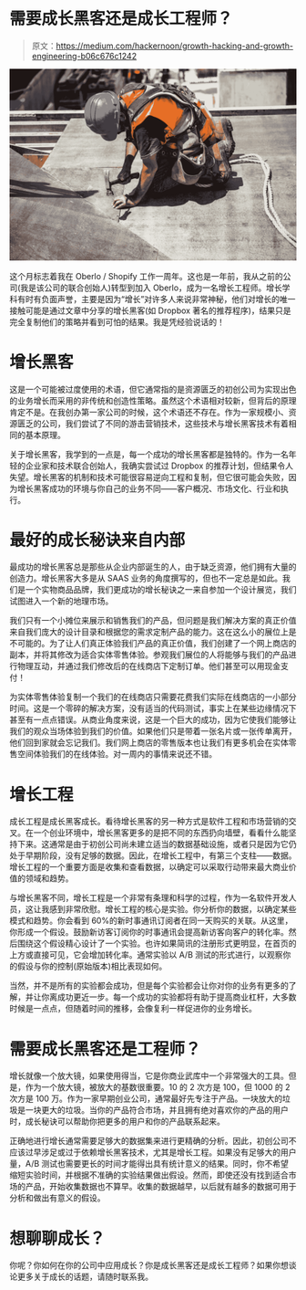 # 需要成长黑客还是成长工程师？

> 原文：<https://medium.com/hackernoon/growth-hacking-and-growth-engineering-b06c676c1242>

![](img/5d751cb151fe1050865eb95d8265e353.png)

这个月标志着我在 Oberlo / Shopify 工作一周年。这也是一年前，我从之前的公司(我是该公司的联合创始人)转型到加入 Oberlo，成为一名增长工程师。增长学科有时有负面声誉，主要是因为“增长”对许多人来说非常神秘，他们对增长的唯一接触可能是通过文章中分享的增长黑客(如 Dropbox 著名的推荐程序)，结果只是完全复制他们的策略并看到可怕的结果。我是凭经验说话的！

# 增长黑客

这是一个可能被过度使用的术语，但它通常指的是资源匮乏的初创公司为实现出色的业务增长而采用的非传统和创造性策略。虽然这个术语相对较新，但背后的原理肯定不是。在我创办第一家公司的时候，这个术语还不存在。作为一家规模小、资源匮乏的公司，我们尝试了不同的游击营销技术，这些技术与增长黑客技术有着相同的基本原理。

关于增长黑客，我学到的一点是，每一个成功的增长黑客都是独特的。作为一名年轻的企业家和技术联合创始人，我确实尝试过 Dropbox 的推荐计划，但结果令人失望。增长黑客的机制和技术可能很容易逆向工程和复制，但它很可能会失败，因为增长黑客成功的环境与你自己的业务不同——客户概况、市场文化、行业和执行。

# 最好的成长秘诀来自内部

最成功的增长黑客总是那些从企业内部诞生的人，由于缺乏资源，他们拥有大量的创造力。增长黑客大多是从 SAAS 业务的角度撰写的，但也不一定总是如此。我们是一个实物商品品牌，我们更成功的增长秘诀之一来自参加一个设计展览，我们试图进入一个新的地理市场。

我们只有一个小摊位来展示和销售我们的产品，但问题是我们解决方案的真正价值来自我们庞大的设计目录和根据您的需求定制产品的能力。这在这么小的展位上是不可能的。为了让人们真正体验我们产品的真正价值，我们创建了一个网上商店的副本，并将其修改为适合实体零售体验。参观我们展位的人将能够与我们的产品进行物理互动，并通过我们修改后的在线商店下定制订单。他们甚至可以用现金支付！

为实体零售体验复制一个我们的在线商店只需要花费我们实际在线商店的一小部分时间。这是一个零碎的解决方案，没有适当的代码测试，事实上在某些边缘情况下甚至有一点点错误。从商业角度来说，这是一个巨大的成功，因为它使我们能够让我们的观众当场体验到我们的价值。如果他们只是带着一张名片或一张传单离开，他们回到家就会忘记我们。我们网上商店的零售版本也让我们有更多机会在实体零售空间体验我们的在线体验。对一周内的事情来说还不错。

# 增长工程

成长工程是成长黑客成长。看待增长黑客的另一种方式是软件工程和市场营销的交叉。在一个创业环境中，增长黑客更多的是把不同的东西扔向墙壁，看看什么能坚持下来。这通常是由于初创公司尚未建立适当的数据基础设施，或者只是因为它仍处于早期阶段，没有足够的数据。因此，在增长工程中，有第三个支柱——数据。增长工程的一个重要方面是收集和查看数据，以确定可以采取行动带来最大商业价值的领域和趋势。

与增长黑客不同，增长工程是一个非常有条理和科学的过程，作为一名软件开发人员，这让我感到非常欣慰。增长工程的核心是实验。你分析你的数据，以确定某些模式和趋势。你会看到 60%的新时事通讯订阅者在同一天购买的关联。从这里，你形成一个假设。鼓励新访客订阅你的时事通讯会提高新访客向客户的转化率。然后围绕这个假设精心设计了一个实验。也许如果简讯的注册形式更明显，在首页的上方或直接可见，它会增加转化率。通常实验以 A/B 测试的形式进行，以观察你的假设与你的控制(原始版本)相比表现如何。

当然，并不是所有的实验都会成功，但是每个实验都会让你对你的业务有更多的了解，并让你离成功更近一步。每一个成功的实验都将有助于提高商业杠杆，大多数时候是一点点，但随着时间的推移，会像复利一样促进你的业务增长。

# 需要成长黑客还是工程师？

增长就像一个放大镜，如果使用得当，它是你商业武库中一个非常强大的工具。但是，作为一个放大镜，被放大的基数很重要。10 的 2 次方是 100，但 1000 的 2 次方是 100 万。作为一家早期创业公司，通常最好先专注于产品。一块放大的垃圾是一块更大的垃圾。当你的产品符合市场，并且拥有绝对喜欢你的产品的用户时，成长秘诀可以帮助你把更多的用户和你的产品联系起来。

正确地进行增长通常需要足够大的数据集来进行更精确的分析。因此，初创公司不应该过早涉足或过于依赖增长黑客技术，尤其是增长工程。如果没有足够大的用户量，A/B 测试也需要更长的时间才能得出具有统计意义的结果。同时，你不希望缩短实验时间，并根据不准确的实验结果做出假设。然而，即使还没有找到适合市场的产品，开始收集数据也不算早。收集的数据越早，以后就有越多的数据可用于分析和做出有意义的假设。

# 想聊聊成长？

你呢？你如何在你的公司中应用成长？你是成长黑客还是成长工程师？如果你想谈论更多关于成长的话题，请随时联系我。